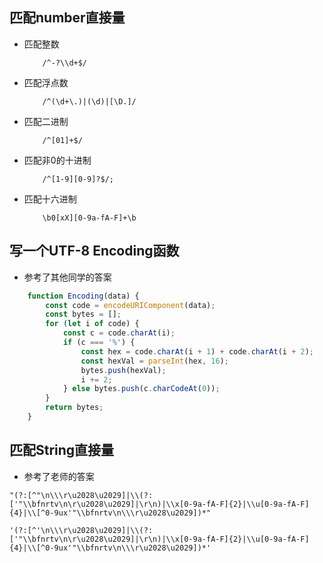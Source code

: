 ## 匹配number直接量
+ 匹配整数
    ```
        /^-?\\d+$/
    ```
+ 匹配浮点数
    ```
        /^(\d+\.)|(\d)|[\D.]/
    ```
+ 匹配二进制
    ```
        /^[01]+$/
    ```
+ 匹配非0的十进制
    ```
        /^[1-9][0-9]?$/;
    ```
+ 匹配十六进制
    ```
        \b0[xX][0-9a-fA-F]+\b
    ```
## 写一个UTF-8 Encoding函数
+ 参考了其他同学的答案
```Javascript
    function Encoding(data) {
        const code = encodeURIComponent(data);
        const bytes = [];
        for (let i of code) {
            const c = code.charAt(i);
            if (c === '%') {
                const hex = code.charAt(i + 1) + code.charAt(i + 2);
                const hexVal = parseInt(hex, 16);
                bytes.push(hexVal);
                i += 2;
            } else bytes.push(c.charCodeAt(0));
        }
        return bytes;
    }
```

## 匹配String直接量
+ 参考了老师的答案
```
"(?:[^"\n\\\r\u2028\u2029]|\\(?:['"\\bfnrtv\n\r\u2028\u2029]|\r\n)|\\x[0-9a-fA-F]{2}|\\u[0-9a-fA-F]{4}|\\[^0-9ux'"\\bfnrtv\n\\\r\u2028\u2029])*"
```
```
'(?:[^'\n\\\r\u2028\u2029]|\\(?:['"\\bfnrtv\n\r\u2028\u2029]|\r\n)|\\x[0-9a-fA-F]{2}|\\u[0-9a-fA-F]{4}|\\[^0-9ux'"\\bfnrtv\n\\\r\u2028\u2029])*'
```